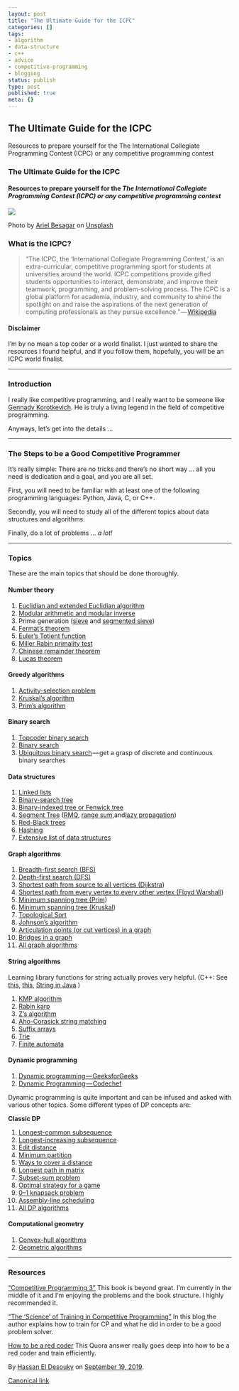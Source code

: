 ```yaml
---
layout: post
title: "The Ultimate Guide for the ICPC"
categories: []
tags:
- algorithm
- data-structure
- c++
- advice
- competitive-programming
- blogging
status: publish
type: post
published: true
meta: {}
---
```


## The Ultimate Guide for the ICPC

Resources to prepare yourself for the The International Collegiate
Programming Contest (ICPC) or any competitive programming contest

### The Ultimate Guide for the ICPC 

#### Resources to prepare yourself for the *The International Collegiate Programming Contest (ICPC) or any competitive programming contest* 

![](https://cdn-images-1.medium.com/max/800/1*pLRMNXqhog5u8KBfRynb2A.jpeg)

Photo by [Ariel
Besagar](https://unsplash.com/@arielbeagar?utm_source=unsplash&utm_medium=referral&utm_content=creditCopyText)
on [Unsplash](https://unsplash.com/s/photos/trophy?utm_source=unsplash&utm_medium=referral&utm_content=creditCopyText)

### What is the ICPC?

> “The ICPC, the ‘International Collegiate Programming Contest,’ is an
> extra-curricular, competitive programming sport for students at
> universities around the world. ICPC competitions provide gifted
> students opportunities to interact, demonstrate, and improve their
> teamwork, programming, and problem-solving process. The ICPC is a
> global platform for academia, industry, and community to shine the
> spotlight on and raise the aspirations of the next generation of
> computing professionals as they pursue
> excellence.” — [Wikipedia](https://en.wikipedia.org/wiki/International_Collegiate_Programming_Contest)

#### Disclaimer

I’m by no mean a top coder or a world finalist. I just wanted to share
the resources I found helpful, and if you follow them, hopefully, you
will be an ICPC world finalist.

* * * * *

### Introduction

I really like competitive programming, and I really want to be someone
like [Gennady
Korotkevich](https://en.wikipedia.org/wiki/Gennady_Korotkevich). He is
truly a living legend in the field of competitive programming.

Anyways, let’s get into the details …

* * * * *

### The Steps to be a Good Competitive Programmer

It’s really simple: There are no tricks and there’s no short way … all
you need is dedication and a goal, and you are all set.

First, you will need to be familiar with at least one of the following
programming languages: Python, Java, C, or C++.

Secondly, you will need to study all of the different topics about data
structures and algorithms.

Finally, do a lot of problems … *a lot!*

* * * * *

### Topics 

These are the main topics that should be done thoroughly.

#### Number theory

1.  [Euclidian and extended Euclidian
    algorithm](https://www.geeksforgeeks.org/basic-and-extended-euclidean-algorithms/)
2.  [Modular arithmetic and modular
    inverse](https://www.geeksforgeeks.org/multiplicative-inverse-under-modulo-m/)
3.  Prime generation
    ([sieve](https://www.geeksforgeeks.org/sieve-of-eratosthenes/) and
    [segmented sieve](https://www.geeksforgeeks.org/segmented-sieve/))
4.  [Fermat’s
    theorem](http://mathworld.wolfram.com/FermatsLittleTheorem.html)
5.  [Euler’s Totient
    function](https://www.geeksforgeeks.org/eulers-totient-function/)
6.  [Miller Rabin primality
    test](https://www.geeksforgeeks.org/primality-test-set-3-miller-rabin/)
7.  [Chinese remainder
    theorem](https://www.google.com/url?sa=t&rct=j&q=&esrc=s&source=web&cd=24&cad=rja&uact=8&ved=2ahUKEwjo-KCtq-fkAhVjposKHbzvAkYQFjAXegQIBBAB&url=https%3A%2F%2Fwww.geeksforgeeks.org%2Fchinese-remainder-theorem-set-1-introduction%2F&usg=AOvVaw0dK78WjQciMCC-w29rYlqC)
8.  [Lucas
    theorem](https://www.geeksforgeeks.org/compute-ncr-p-set-2-lucas-theorem/)

#### Greedy algorithms 

1.  [Activity-selection
    problem](https://www.geeksforgeeks.org/greedy-algorithms-set-1-activity-selection-problem/)
2.  [Kruskal’s
    algorithm](https://www.geeksforgeeks.org/greedy-algorithms-set-2-kruskals-minimum-spanning-tree-mst/)
3.  [Prim’s
    algorithm](https://www.geeksforgeeks.org/greedy-algorithms-set-5-prims-minimum-spanning-tree-mst-2/)

#### Binary search

1.  [Topcoder binary
    search](https://www.topcoder.com/community/data-science/data-science-tutorials/binary-search/)
2.  [Binary search](https://www.geeksforgeeks.org/binary-search/)
3.  [Ubiquitous binary
    search](https://www.geeksforgeeks.org/the-ubiquitous-binary-search-set-1/) — get
    a grasp of discrete and continuous binary searches

#### Data structures

1.  [Linked
    lists](https://www.geeksforgeeks.org/data-structures/linked-list/)
2.  [Binary-search
    tree](https://www.geeksforgeeks.org/binary-search-tree-data-structure/)
3.  [Binary-indexed tree or Fenwick
    tree](https://www.geeksforgeeks.org/binary-indexed-tree-or-fenwick-tree-2/)
4.  [Segment
    Tree](https://www.geeksforgeeks.org/segment-tree-set-1-range-minimum-query/)
    ([RMQ](https://www.geeksforgeeks.org/segment-tree-set-1-range-minimum-query/),
    [range
    sum,](https://www.geeksforgeeks.org/segment-tree-set-1-sum-of-given-range/)and[lazy
    propagation](https://www.geeksforgeeks.org/lazy-propagation-in-segment-tree/))
5.  [Red-Black
    trees](https://www.geeksforgeeks.org/red-black-tree-set-1-introduction-2/)
6.  [Hashing](https://www.geeksforgeeks.org/hashing/)
7.  [Extensive list of data
    structures](https://www.geeksforgeeks.org/data-structures/)

#### **Graph algorithms**

1.  [Breadth-first search
    (BFS)](https://www.geeksforgeeks.org/breadth-first-traversal-for-a-graph/)
2.  [Depth-first search
    (DFS)](https://www.geeksforgeeks.org/depth-first-traversal-for-a-graph/)
3.  [Shortest path from source to all vertices
    (Dijkstra](https://www.geeksforgeeks.org/greedy-algorithms-set-6-dijkstras-shortest-path-algorithm/))
4.  [Shortest path from every vertex to every other vertex (Floyd
    Warshall](https://www.geeksforgeeks.org/dynamic-programming-set-16-floyd-warshall-algorithm/))
5.  [Minimum spanning tree
    (Prim](https://www.geeksforgeeks.org/greedy-algorithms-set-5-prims-minimum-spanning-tree-mst-2/))
6.  [Minimum spanning tree
    (Kruskal](https://www.geeksforgeeks.org/greedy-algorithms-set-2-kruskals-minimum-spanning-tree-mst/))
7.  [Topological
    Sort](https://www.geeksforgeeks.org/topological-sorting/)
8.  [Johnson’s
    algorithm](https://www.geeksforgeeks.org/johnsons-algorithm/)
9.  [Articulation points (or cut vertices) in a
    graph](http://www.test.geeksforgeeks.org/articulation-points-or-cut-vertices-in-a-graph/ "Permalink to Articulation Points (or Cut Vertices) in a Graph")
10. [Bridges in a
    graph](http://www.test.geeksforgeeks.org/bridge-in-a-graph/ "Permalink to Bridges in a graph")
11. [All graph
    algorithms](http://www.test.geeksforgeeks.org/category/graph/)

#### **String algorithms**

Learning library functions for string actually proves very helpful.
(C++: See
[this](https://www.geeksforgeeks.org/c-string-class-and-its-applications/),
[this](https://www.geeksforgeeks.org/stdstring-class-in-c/), [String in
Java](http://quiz.geeksforgeeks.org/string-class-in-java/).)

1.  [KMP
    algorithm](https://www.geeksforgeeks.org/searching-for-patterns-set-2-kmp-algorithm/)
2.  [Rabin
    karp](https://www.geeksforgeeks.org/searching-for-patterns-set-3-rabin-karp-algorithm/)
3.  [Z’s
    algorithm](https://www.geeksforgeeks.org/z-algorithm-linear-time-pattern-searching-algorithm/)
4.  [Aho-Corasick string
    matching](https://www.geeksforgeeks.org/aho-corasick-algorithm-pattern-searching/)
5.  [Suffix
    arrays](https://www.geeksforgeeks.org/suffix-array-set-1-introduction/)
6.  [Trie](https://www.geeksforgeeks.org/trie-insert-and-search/)
7.  [Finite
    automata](https://www.geeksforgeeks.org/searching-for-patterns-set-5-finite-automata/)

#### **Dynamic programming**

1.  [Dynamic
    programming — GeeksforGeeks](https://www.geeksforgeeks.org/category/algorithm/dynamic-programming/)
2.  [Dynamic
    Programming — Codechef](https://www.codechef.com/wiki/tutorial-dynamic-programming)

Dynamic programming is quite important and can be infused and asked with
various other topics. Some different types of DP concepts are:

**Classic DP**

1.  [Longest-common
    subsequence](https://www.geeksforgeeks.org/dynamic-programming-set-4-longest-common-subsequence/)
2.  [Longest-increasing
    subsequence](https://www.geeksforgeeks.org/dynamic-programming-set-3-longest-increasing-subsequence/)
3.  [Edit
    distance](https://www.geeksforgeeks.org/dynamic-programming-set-5-edit-distance/)
4.  [Minimum
    partition](https://www.geeksforgeeks.org/partition-a-set-into-two-subsets-such-that-the-difference-of-subset-sums-is-minimum/)
5.  [Ways to cover a
    distance](https://www.geeksforgeeks.org/count-number-of-ways-to-cover-a-distance/)
6.  [Longest path in
    matrix](https://www.geeksforgeeks.org/find-the-longest-path-in-a-matrix-with-given-constraints/)
7.  [Subset-sum
    problem](https://www.geeksforgeeks.org/dynamic-programming-subset-sum-problem/)
8.  [Optimal strategy for a
    game](https://www.geeksforgeeks.org/dynamic-programming-set-31-optimal-strategy-for-a-game/)
9.  [0–1 knapsack
    problem](https://www.geeksforgeeks.org/dynamic-programming-set-10-0-1-knapsack-problem/)
10. [Assembly-line
    scheduling](https://www.geeksforgeeks.org/dynamic-programming-set-34-assembly-line-scheduling/)
11. [All DP
    algorithms](https://www.geeksforgeeks.org/tag/dynamic-programming/)

#### **Computational geometry**

1.  [Convex-hull
    algorithms](https://www.geeksforgeeks.org/convex-hull-set-1-jarviss-algorithm-or-wrapping/)
2.  [Geometric
    algorithms](https://www.geeksforgeeks.org/category/algorithm/geometric/)

* * * * *

### Resources

[“Competitive Programming 3”](http://www.lulu.com/shop/http://www.lulu.com/shop/steven-halim/competitive-programming-3paperback/product-21059906.html) This book is beyond great. I’m currently in the middle of it and I’m enjoying
the problems and the book structure. I highly recommended it.

[“The ‘Science’ of Training in Competitive Programming”](https://codeforces.com/blog/entry/17842) In this
blog,the author explains how to train for CP and what he did in order to
be a good problem solver.

[How to be a red coder](https://www.quora.com/TopCoder/By-practicing-can-one-become-a-red-yellow-coder-at-Topcoder-despite-not-being-that-intelligent-I%E2%80%99m-a-gray-coder-and-really-want-to-excel-in-algorithmic-programming-Is-practice-the-only-factor-that-can-make-one-red-or-yellow)
This Quora answer really goes deep into how to be a red coder and train
efficiently.

By [Hassan El Desouky](https://medium.com/@hassaneldesouky) on
[September 19, 2019](https://medium.com/p/407b7f6409dd).

[Canonical
link](https://medium.com/@hassaneldesouky/the-ultimate-guide-for-the-icpc-407b7f6409dd)
